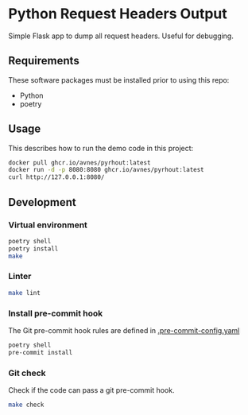 # Python Request Headers Output

Simple Flask app to dump all request headers. Useful for debugging.

## Requirements

These software packages must be installed prior to using this repo:

- Python
- poetry

## Usage

This describes how to run the demo code in this project:

```bash
docker pull ghcr.io/avnes/pyrhout:latest
docker run -d -p 8080:8080 ghcr.io/avnes/pyrhout:latest
curl http://127.0.0.1:8080/
```

## Development

### Virtual environment

```bash
poetry shell
poetry install
make
```

### Linter

```bash
make lint
```

### Install pre-commit hook

The Git pre-commit hook rules are defined in [.pre-commit-config.yaml](.pre-commit-config.yaml)

```bash
poetry shell
pre-commit install
```

### Git check

Check if the code can pass a git pre-commit hook.

```bash
make check
```
